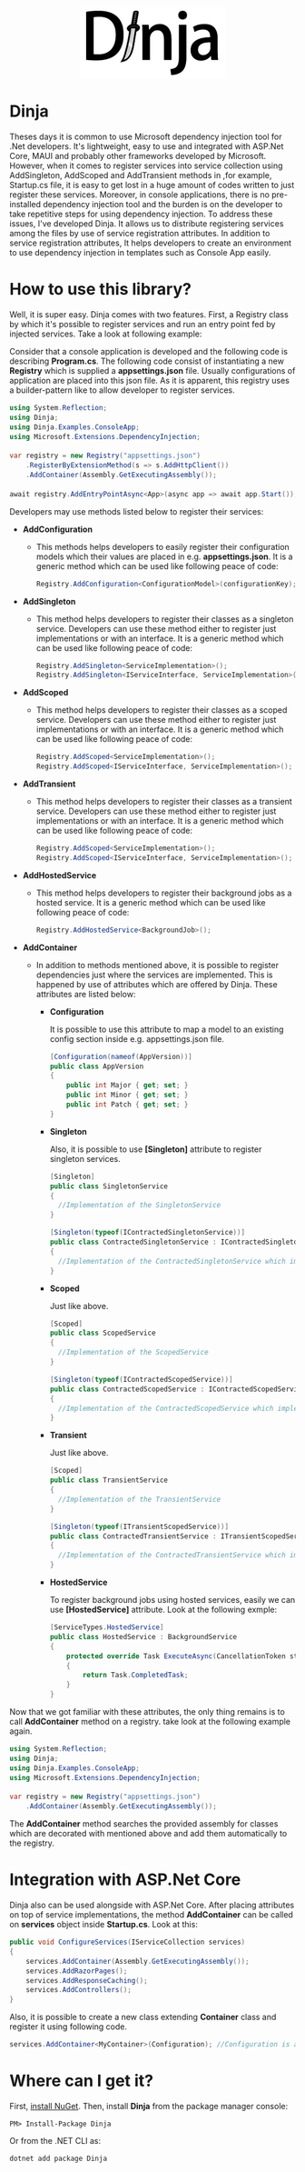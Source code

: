 <p align="center"><img src="https://raw.githubusercontent.com/akbarishahpar/Dinja/main/logo.png" alt="Dinja" /></p>

# Dinja

Theses days it is common to use Microsoft dependency injection tool for .Net developers. It's lightweight, easy to use and integrated with ASP.Net Core, MAUI and probably other frameworks developed by Microsoft. However, when it comes to register services into service collection using AddSingleton, AddScoped and AddTransient methods in ,for example, Startup.cs file, it is easy to get lost in a huge amount of codes written to just register these services. Moreover, in console applications, there is no pre-installed dependency injection tool and the burden is on the developer to take repetitive steps for using dependency injection. To address these issues, I've developed Dinja. It allows us to distribute registering services among the files by use of service registration attributes. In addition to service registration attributes, It helps developers to create an environment to use dependency injection in templates such as Console App easily.



# How to use this library?

Well, it is super easy. Dinja comes with two features. First, a Registry class by which it's possible to register services and run an entry point fed by injected services. Take a look at following example:

Consider that a console application is developed and the following code is describing **Program.cs**. The following code consist of instantiating a new **Registry** which is supplied a **appsettings.json** file. Usually configurations of application are placed into this json file. As it is apparent, this registry uses a builder-pattern like to allow developer to register services.

```c#
using System.Reflection;
using Dinja;
using Dinja.Examples.ConsoleApp;
using Microsoft.Extensions.DependencyInjection;

var registry = new Registry("appsettings.json")
    .RegisterByExtensionMethod(s => s.AddHttpClient())
    .AddContainer(Assembly.GetExecutingAssembly());

await registry.AddEntryPointAsync<App>(async app => await app.Start());
```

Developers may use methods listed below to register their services:

* **AddConfiguration**

  * This methods helps developers to easily register their configuration models which their values are placed in e.g. **appsettings.json**. It is a generic method which can be used like following peace of code:

    ```c#
    Registry.AddConfiguration<ConfigurationModel>(configurationKey);
    ```

* **AddSingleton**

  * This method helps developers to register their classes as a singleton service.  Developers can use these method either to register just implementations or with an interface. It is a generic method which can be used like following peace of code:

    ```c#
    Registry.AddSingleton<ServiceImplementation>();
    Registry.AddSingleton<IServiceInterface, ServiceImplementation>();
    ```

* **AddScoped**

  * This method helps developers to register their classes as a scoped service.  Developers can use these method either to register just implementations or with an interface. It is a generic method which can be used like following peace of code:

    ```c#
    Registry.AddScoped<ServiceImplementation>();
    Registry.AddScoped<IServiceInterface, ServiceImplementation>();
    ```

    

* **AddTransient**

  * This method helps developers to register their classes as a transient service.  Developers can use these method either to register just implementations or with an interface. It is a generic method which can be used like following peace of code:

    ```c#
    Registry.AddScoped<ServiceImplementation>();
    Registry.AddScoped<IServiceInterface, ServiceImplementation>();
    ```

    

* **AddHostedService**

  * This method helps developers to register their background jobs as a hosted service. It is a generic method which can be used like following peace of code:

    ```c#
    Registry.AddHostedService<BackgroundJob>();
    ```

    

* **AddContainer**

  * In addition to methods mentioned above, it is possible to register dependencies just where the services are implemented. This is happened by use of attributes which are offered by Dinja. These attributes are listed below:

    * **Configuration**

      It is possible to use this attribute to map a model to an existing config section inside e.g. appsettings.json file.

      ```c#
      [Configuration(nameof(AppVersion))]
      public class AppVersion
      {
          public int Major { get; set; }
          public int Minor { get; set; }
          public int Patch { get; set; }
      }
      ```

      

    * **Singleton**

      Also, it is possible to use **[Singleton]** attribute to register singleton services.

      ```c#
      [Singleton]
      public class SingletonService
      {
      	//Implementation of the SingletonService
      }
      ```

      ```c#
      [Singleton(typeof(IContractedSingletonService))]
      public class ContractedSingletonService : IContractedSingletonService
      {
      	//Implementation of the ContractedSingletonService which implements IContrctedSingletonService
      }
      ```

      

    * **Scoped**

      Just like above.

      ```C#
      [Scoped]
      public class ScopedService
      {
      	//Implementation of the ScopedService
      }
      ```

      ```c#
      [Singleton(typeof(IContractedScopedService))]
      public class ContractedScopedService : IContractedScopedService
      {
      	//Implementation of the ContractedScopedService which implements IContrctedScopedService
      }
      ```

      

    * **Transient**

      Just like above.

      ```c#
      [Scoped]
      public class TransientService
      {
      	//Implementation of the TransientService
      }
      ```

      ```c#
      [Singleton(typeof(ITransientScopedService))]
      public class ContractedTransientService : ITransientScopedService
      {
      	//Implementation of the ContractedTransientService which implements IContrctedTransientService
      }
      ```

      

    * **HostedService**

      To register background jobs using hosted services, easily we can use **[HostedService]** attribute. Look at the following exmple:

      ```c#
      [ServiceTypes.HostedService]
      public class HostedService : BackgroundService
      {
          protected override Task ExecuteAsync(CancellationToken stoppingToken)
          {
              return Task.CompletedTask;
          }
      }
      ```

Now that we got familiar with these attributes, the only thing remains is to call **AddContainer** method on a registry. take look at the following example again.					

```c#
using System.Reflection;
using Dinja;
using Dinja.Examples.ConsoleApp;
using Microsoft.Extensions.DependencyInjection;

var registry = new Registry("appsettings.json")
    .AddContainer(Assembly.GetExecutingAssembly());
```

The **AddContainer** method searches the provided assembly for classes which are decorated with mentioned above and add them automatically to the registry.



# Integration with ASP.Net Core

Dinja also can be used alongside with ASP.Net Core. After placing attributes on top of service implementations, the method **AddContainer** can be called on **services** object inside **Startup.cs**. Look at this:

```c#
public void ConfigureServices(IServiceCollection services)
{
    services.AddContainer(Assembly.GetExecutingAssembly());    
    services.AddRazorPages();
    services.AddResponseCaching();
    services.AddControllers();
}
```



Also, it is possible to create a new class extending **Container** class and register it using following code.

```c#
services.AddContainer<MyContainer>(Configuration); //Configuration is a global variable inside Startup.cs
```



# Where can I get it?

First, [install NuGet](http://docs.nuget.org/docs/start-here/installing-nuget). Then, install **Dinja** from the package manager console:

```
PM> Install-Package Dinja
```

Or from the .NET CLI as:

```
dotnet add package Dinja
```